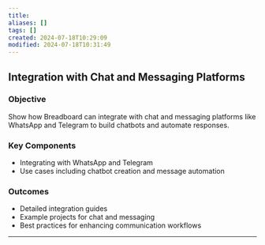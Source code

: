 ```yaml
---
title: 
aliases: []
tags: []
created: 2024-07-18T10:29:09
modified: 2024-07-18T10:31:49
---
```


## Integration with Chat and Messaging Platforms

### Objective

Show how Breadboard can integrate with chat and messaging platforms like WhatsApp and Telegram to build chatbots and automate responses.

### Key Components

- Integrating with WhatsApp and Telegram
- Use cases including chatbot creation and message automation

### Outcomes

- Detailed integration guides
- Example projects for chat and messaging
- Best practices for enhancing communication workflows

---
